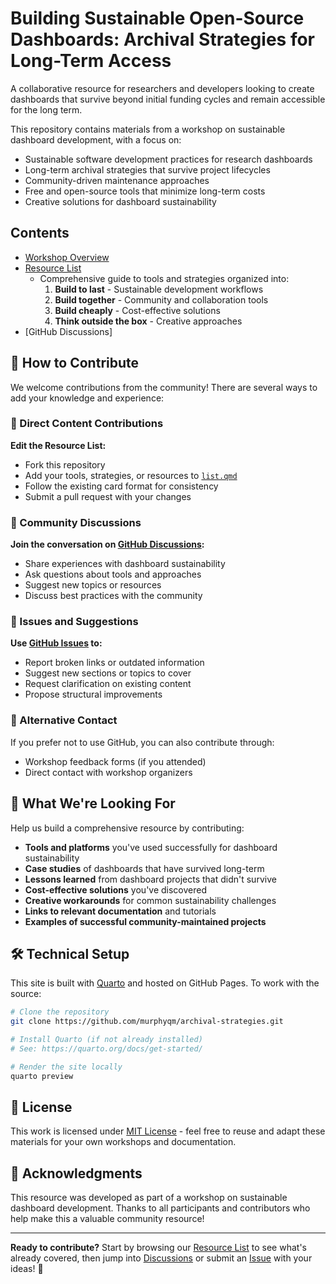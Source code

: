# Building Sustainable Open-Source Dashboards: Archival Strategies for Long-Term Access

A collaborative resource for researchers and developers looking to create dashboards that survive beyond initial funding cycles and remain accessible for the long term.


This repository contains materials from a workshop on sustainable dashboard development, with a focus on:

- Sustainable software development practices for research dashboards
- Long-term archival strategies that survive project lifecycles
- Community-driven maintenance approaches
- Free and open-source tools that minimize long-term costs
- Creative solutions for dashboard sustainability

## Contents

- [Workshop Overview](https://murphyqm.github.io/archival-strategies/)
- [Resource List](https://murphyqm.github.io/archival-strategies/list.html)
    - Comprehensive guide to tools and strategies organized into:
        1. **Build to last** - Sustainable development workflows
        2. **Build together** - Community and collaboration tools
        3. **Build cheaply** - Cost-effective solutions
        4. **Think outside the box** - Creative approaches
- [GitHub Discussions]

## 🤝 How to Contribute

We welcome contributions from the community! There are several ways to add your knowledge and experience:

### 📝 Direct Content Contributions

**Edit the Resource List:**
- Fork this repository
- Add your tools, strategies, or resources to [`list.qmd`](list.qmd)
- Follow the existing card format for consistency
- Submit a pull request with your changes

### 💬 Community Discussions

**Join the conversation on [GitHub Discussions](https://github.com/murphyqm/archival-strategies/discussions):**
- Share experiences with dashboard sustainability
- Ask questions about tools and approaches
- Suggest new topics or resources
- Discuss best practices with the community

### 🐛 Issues and Suggestions

**Use [GitHub Issues](https://github.com/murphyqm/archival-strategies/issues) to:**
- Report broken links or outdated information
- Suggest new sections or topics to cover
- Request clarification on existing content
- Propose structural improvements

### 📧 Alternative Contact

If you prefer not to use GitHub, you can also contribute through:
- Workshop feedback forms (if you attended)
- Direct contact with workshop organizers

## 🌟 What We're Looking For

Help us build a comprehensive resource by contributing:

- **Tools and platforms** you've used successfully for dashboard sustainability
- **Case studies** of dashboards that have survived long-term
- **Lessons learned** from dashboard projects that didn't survive
- **Cost-effective solutions** you've discovered
- **Creative workarounds** for common sustainability challenges
- **Links to relevant documentation** and tutorials
- **Examples of successful community-maintained projects**

## 🛠 Technical Setup

This site is built with [Quarto](https://quarto.org/) and hosted on GitHub Pages. To work with the source:

```bash
# Clone the repository
git clone https://github.com/murphyqm/archival-strategies.git

# Install Quarto (if not already installed)
# See: https://quarto.org/docs/get-started/

# Render the site locally
quarto preview
```

## 📄 License

This work is licensed under [MIT License](LICENSE) - feel free to reuse and adapt these materials for your own workshops and documentation.

## 🙏 Acknowledgments

This resource was developed as part of a workshop on sustainable dashboard development. Thanks to all participants and contributors who help make this a valuable community resource!

---

**Ready to contribute?** Start by browsing our [Resource List](https://murphyqm.github.io/archival-strategies/list.html) to see what's already covered, then jump into [Discussions](https://github.com/murphyqm/archival-strategies/discussions) or submit an [Issue](https://github.com/murphyqm/archival-strategies/issues) with your ideas! 🚀